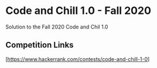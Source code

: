 # Code and Chill 1.0 - Fall 2020
Solution to the Fall 2020 Code and Chil 1.0

## Competition Links
[https://www.hackerrank.com/contests/code-and-chill-1-0]
